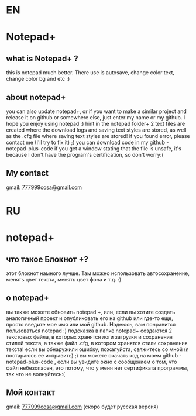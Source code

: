 # EN
# Notepad+

## what is Notepad+ ?
this is notepad much better. There use is autosave, change color text, change color bg and etc :)

## about notepad+ 
you can also update notepad+, or if you want to make a similar project and release it on github or somewhere else, just enter my name or my github. I hope you enjoy using notepad :)
hint in the notepad folder+ 2 text files are created where the download logs and saving text styles are stored, as well as the .cfg file where saving text styles are stored!
if you found error, please contact me (I'll try to fix it) ;)
you can download code in my github - notepad-plus-code
if you get a window stating that the file is unsafe, it's because I don't have the program's certification, so don't worry:(

## My contact
gmail: 777999cosa@gmail.com

# RU
# notepad+

## что такое Блокнот +?
этот блокнот намного лучше. Там можно использовать автосохранение, менять цвет текста, менять цвет фона и т.д. :)

## о notepad+
вы также можете обновить notepad +, или, если вы хотите создать аналогичный проект и опубликовать его на github или где-то еще, просто введите мое имя или мой github. Надеюсь, вам понравится пользоваться notepad :)
подсказка в папке notepad+ создаются 2 текстовых файла, в которых хранятся логи загрузки и сохранения стилей текста, а также файл .cfg, в котором хранятся стили сохранения текста!
если вы обнаружили ошибку, пожалуйста, свяжитесь со мной (я постараюсь ее исправить) ;)
вы можете скачать код на моем github - notepad-plus-code
, если вы увидите окно с сообщением о том, что файл небезопасен, это потому, что у меня нет сертификата программы, так что не волнуйтесь:(

## Мой контакт
gmail: 777999cosa@gmail.com
(скоро будет русская версия)
